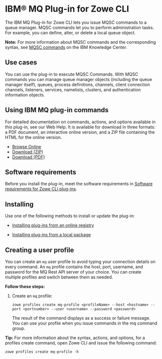 # IBM® MQ Plug-in for Zowe CLI

The IBM MQ Plug-in for Zowe CLI lets you issue MQSC commands to a queue manager. MQSC commands let you to perform administration tasks. For example, you can define, alter, or delete a local queue object.

**Note:** For more information about MQSC commands and the corresponding syntax, see [MQSC commands](https://www.ibm.com/support/knowledgecenter/en/SSFKSJ_9.1.0/com.ibm.mq.ref.adm.doc/q085130_.htm) on the IBM Knowledge Center.

## Use cases

You can use the plug-in to execute MQSC Commands. With MQSC commands you can manage queue manager objects (including the queue manager itself), queues, process definitions, channels, client connection channels, listeners, services, namelists, clusters, and authentication information objects.

## Using IBM MQ plug-in commands

For detailed documentation on commands, actions, and options available in this plug-in, see our Web Help. It is available for download in three formats: a PDF document, an interactive online version, and a ZIP file containing the HTML for the online version.

- <a href="/v2.2.x/web_help/index.html" target="_blank">Browse Online</a>
- <a href="/v2.2/zowe_web_help.zip" target="_blank">Download (ZIP)</a>
- <a href="/v2.2.x/CLIReference_Zowe.pdf" target="_blank">Download (PDF)</a>

## Software requirements

Before you install the plug-in, meet the software requirements in [Software requirements for Zowe CLI plug-ins](cli-swreqplugins.md).

## Installing

Use one of the following methods to install or update the plug-in:

- [Installing plug-ins from an online registry](cli-installplugins.md#installing-plug-ins-from-an-online-registry)

- [Installing plug-ins from a local package](cli-installplugins.md#installing-plug-ins-from-a-local-package)

## Creating a user profile

You can create an `mq` user profile to avoid typing your connection details on every command. An `mq` profile contains the host, port, username, and password for the MQ Rest API server of your choice. You can create multiple profiles and switch between them as needed.

**Follow these steps:**

1.  Create an `mq` profile:

    ```
    zowe profiles create mq-profile <profileName> --host <hostname> --port <portnumber> --user <username> --password <password>
    ```

    The result of the command displays as a success or failure message. You can use your profile when you issue commands in the mq command group.

**Tip:** For more information about the syntax, actions, and options, for a profiles create command, open Zowe CLI and issue the following command:

```
zowe profiles create mq-profile -h
```
